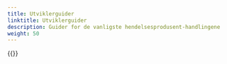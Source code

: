 ```yaml
---
title: Utviklerguider
linktitle: Utviklerguider
description: Guider for de vanligste hendelsesprodusent-handlingene
weight: 50
---
```


{{<children />}}
